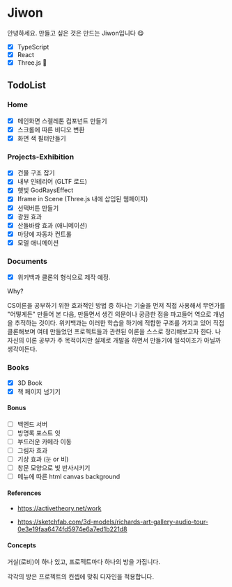 # Jiwon

안녕하세요.
만들고 싶은 것은 만드는 Jiwon입니다 😋

- [x] TypeScript
- [x] React
- [x] Three.js 💎

## TodoList

### Home

- [x] 메인화면 스켈레톤 컴포넌트 만들기
- [x] 스크롤에 따른 비디오 변환
- [x] 화면 색 필터만들기

### Projects-Exhibition

- [x] 건물 구조 잡기
- [x] 내부 인테리어 (GLTF 로드)
- [x] 햇빛 GodRaysEffect
- [x] Iframe in Scene (Three.js 내에 삽입된 웹페이지)
- [x] 선택버튼 만들기
- [x] 광원 효과
- [x] 산들바람 효과 (애니메이션)
- [x] 마당에 자동차 컨트롤
- [x] 모델 애니메이션

### Documents

- [x] 위키백과 클론의 형식으로 제작 예정.

Why?

CS이론을 공부하기 위한 효과적인 방법 중 하나는
기술을 먼저 직접 사용해서 무언가를 "어떻게든" 만들어 본 다음,
만들면서 생긴 의문이나 궁금한 점을 파고들어
역으로 개념을 추적하는 것이다.
위키백과는 이러한 학습을 하기에 적합한 구조를 가지고 있어
직접 클론해보며 여테 만들었던 프로젝트들과 관련된 이론을 스스로 정리해보고자 한다.
나 자신의 이론 공부가 주 목적이지만 실제로 개발을 하면서 만들기에
일석이조가 아닐까 생각이든다.

### Books

- [x] 3D Book
- [x] 책 페이지 넘기기

#### Bonus

- [ ] 백엔드 서버
- [ ] 방명록 포스트 잇
- [ ] 부드러운 카메라 이동
- [ ] 그림자 효과
- [ ] 기상 효과 (눈 or 비)
- [ ] 창문 모양으로 빛 반사시키기
- [ ] 메뉴에 따른 html canvas background

#### References

- https://activetheory.net/work

- https://sketchfab.com/3d-models/richards-art-gallery-audio-tour-0e3e19faa6474fd5974e6a7ed1b221d8

#### Concepts

거실(로비)이 하나 있고, 프로젝트마다 하나의 방을 가집니다.

각각의 방은 프로젝트의 컨셉에 맞춰 디자인을 적용합니다.
